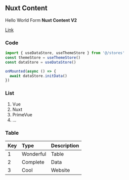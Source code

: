 ## Nuxt Content

Hello World Form **Nuxt Content V2**

[Link](/cms/sample)

### Code 

```typescript
import { useDataStore, useThemeStore } from '@/stores'
const themeStore = useThemeStore()
const dataStore = useDataStore()

onMounted(async () => {
  await dataStore.initData()
})
```

### List

1. Vue
2. Nuxt
3. PrimeVue
4. ...

### Table

| Key      | Type      | Description     |
|:---------|:----------|:----------------|
| 1        | Wonderful | Table           |
| 2        | Complete  | Data            |
| 3        | Cool      | Website         |



